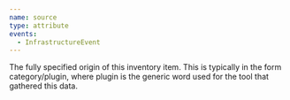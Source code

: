 ```yaml
---
name: source
type: attribute
events:
  - InfrastructureEvent
---
```


The fully specified origin of this inventory item. This is typically in the form category/plugin, where plugin is the generic word used for the tool that gathered this data.